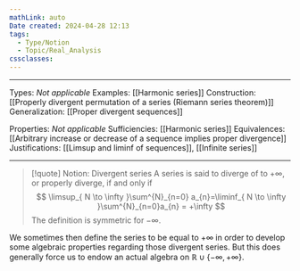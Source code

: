 ```yaml
---
mathLink: auto
Date created: 2024-04-28 12:13
tags:
  - Type/Notion
  - Topic/Real_Analysis
cssclasses:
---
```


---

Types: _Not applicable_
Examples: [[Harmonic series]]
Construction: [[Properly divergent permutation of a series (Riemann series theorem)]]
Generalization: [[Proper divergent sequences]]

Properties: _Not applicable_
Sufficiencies: [[Harmonic series]]
Equivalences: [[Arbitrary increase or decrease of a sequence implies proper divergence]]
Justifications: [[Limsup and liminf of sequences]], [[Infinite series]]

---

> [!quote] Notion: Divergent series
> A series is said to diverge of to $+\infty$, or properly diverge, if and only if $$ \limsup_{ N \to \infty }\sum^{N}_{n=0} a_{n}=\liminf_{ N \to \infty }\sum^{N}_{n=0}a_{n} = +\infty $$ The definition is symmetric for $-\infty$.

We sometimes then define the series to be equal to $+\infty$ in order to develop some algebraic properties regarding those divergent series. But this does generally force us to endow an actual algebra on $\mathbb{R}\cup \{ -\infty,+\infty \}$.
